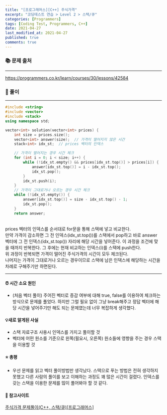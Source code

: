 ```yaml
---
title: "[프로그래머스][C++] 주식가격"
excerpt: "코딩테스트 연습 > Level 2 > 스택/큐"
categories: [Programmers]
tags: [Coding Test, Programmers, C++]
date: 2021-04-27
last_modified_at: 2021-04-27
published: true
comments: true
---
```


### 📚 문제 출처
---
<https://programmers.co.kr/learn/courses/30/lessons/42584>

### 📃 풀이
---
```cpp
#include <string>
#include <vector>
#include <stack>
using namespace std;

vector<int> solution(vector<int> prices) {
    int size = prices.size();
    vector<int> answer(size);  // 가격이 떨어지지 않은 시간
    stack<int> idx_st;  // prices 벡터의 인덱스

    // 가격이 떨어지는 경우 시간 체크
    for (int i = 0; i < size; i++) {
        while (!idx_st.empty() && prices[idx_st.top()] > prices[i]) {
            answer[idx_st.top()] = i - idx_st.top();
            idx_st.pop();
        }
        idx_st.push(i);
    }
    // 가격이 그대로거나 오르는 경우 시간 체크
    while (!idx_st.empty()) {
        answer[idx_st.top()] = size - idx_st.top() - 1;
        idx_st.pop();
    }
    return answer;
```
<br>
prices 벡터의 인덱스를 순서대로 for문을 통해 스택에 넣고 비교한다.  
<br>
만약 가격이 감소하면 그 전 인덱스(idx_st.top())를 스택에서 pop하고 바로 answer 벡터에 그 전 인덱스(idx_st.top()) 자리에 해당 시간을 넣어준다. 이 과정을 조건에 맞을 때까지 반복한다.  
그 후에는 현재 비교하는 인덱스(i)를 스택에 push한다.  
<br>
위 과정이 반복되면 가격이 떨어진 주식가격의 시간이 모두 체크된다.  
<br>
나머지는 가격이 그대로거나 오르는 경우이므로 스택에 남은 인덱스에 해당하는 시간을 차례로 구해주기만 하면된다.

---

#### ⏰ 시간 소요 원인
- (처음 벡터 풀이) 주어진 벡터로 증감 여부에 대해 true, false를 이용하여 체크하는 방식으로 문제를 풀었다. 하지만 그럴 필요 없이 그냥 break해주고 정답 벡터에 해당 시간을 넣어주기만 해도 되는 문제였는데 너무 복잡하게 생각했다.

#### 💡새로 알게된 사실
- 스택 자료구조 사용시 인덱스를 가지고 풀이할 것
- 벡터에 어떤 원소를 기준으로 왼쪽(필요시, 오른쪽) 원소들에 영향을 주는 경우 스택을 이용할 것

#### ⭐ 총평
- 우선 문제를 읽고 벡터 풀이방법만 생각났다. 스택으로 푸는 방법은 전혀 생각하지 못했고 다른 사람의 풀이를 보고 이해하는 과정도 꽤 많은 시간이 걸렸다. 인덱스를 갖는 스택을 이용한 문제를 많이 풀어봐야 할 것 같다.

#### 🔗 참고사이트
[주식가격 문제풀이(C++, 스택/큐)[프로그래머스]](https://mungto.tistory.com/6)
